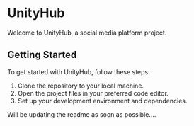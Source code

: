 # UnityHub

Welcome to UnityHub, a social media platform project.

## Getting Started

To get started with UnityHub, follow these steps:

1. Clone the repository to your local machine.
2. Open the project files in your preferred code editor.
3. Set up your development environment and dependencies.

Will be updating the readme as soon as possible....
